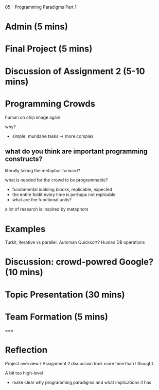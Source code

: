 05 - Programming Paradigms Part 1

# Admin (5 mins)

# Final Project (5 mins)

# Discussion of Assignment 2 (5-10 mins)

# Programming Crowds
human on chip image again

why?
- simple, mundane tasks => more complex

what do you think are important programming constructs?
- 

literally taking the metaphor forward?

what is needed for the crowd to be programmable?
- fundamental building blocks, replicable, expected
- the entire foldit every time is perhaps not replicable
- what are the functional units?

a lot of research is inspired by metaphors


# Examples
Turkit, iterative vs parallel, Automan
Quicksort?
Human DB operations

# Discussion: crowd-powred Google? (10 mins)

# Topic Presentation (30 mins)

# Team Formation (5 mins)

===

# Reflection
Project overview / Assignment 2 discussion took more time than I thought.

A bit too high-level
- make clear why programming paradigms and what implications it has

